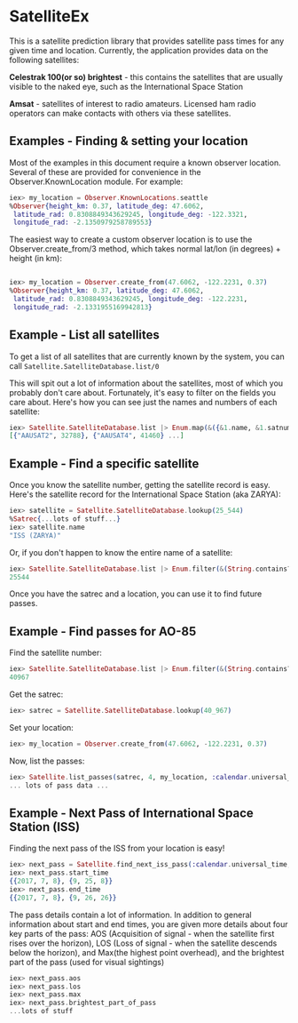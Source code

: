 # SatelliteEx

This is a satellite prediction library that provides satellite pass times for any given time and location. Currently, the application provides data on the following satellites:

**Celestrak 100(or so) brightest** - this contains the satellites that are usually visible to the naked eye, such as the International Space Station

**Amsat** - satellites of interest to radio amateurs. Licensed ham radio operators can make contacts with others via these satellites.

## Examples - Finding & setting your location

Most of the examples in this document require a known observer location. Several of these are provided for convenience in the Observer.KnownLocation module. For example:

```elixir
iex> my_location = Observer.KnownLocations.seattle
%Observer{height_km: 0.37, latitude_deg: 47.6062,
 latitude_rad: 0.8308849343629245, longitude_deg: -122.3321,
 longitude_rad: -2.1350979258789553}
 ```

The easiest way to create a custom observer location is to use the Observer.create_from/3 method, which takes normal lat/lon (in degrees) + height (in km):

```elixir

iex> my_location = Observer.create_from(47.6062, -122.2231, 0.37)
%Observer{height_km: 0.37, latitude_deg: 47.6062,
 latitude_rad: 0.8308849343629245, longitude_deg: -122.2231,
 longitude_rad: -2.1331955169942813}
 ```

## Example - List all satellites

To get a list of all satellites that are currently known by the system, you can call `Satellite.SatelliteDatabase.list/0`

This will spit out a lot of information about the satellites, most of which you probably don't care about. Fortunately, it's easy to filter on the fields you care about. Here's how you can see just the names and numbers of each satellite:

```elixir
iex> Satellite.SatelliteDatabase.list |> Enum.map(&({&1.name, &1.satnum})) |> Enum.sort
[{"AAUSAT2", 32788}, {"AAUSAT4", 41460} ...]
```

## Example - Find a specific satellite

Once you know the satellite number, getting the satellite record is easy. Here's the satellite record for the International Space Station (aka ZARYA):

```elixir
iex> satellite = Satellite.SatelliteDatabase.lookup(25_544)
%Satrec{...lots of stuff...}
iex> satellite.name
"ISS (ZARYA)"
```

Or, if you don't happen to know the entire name of a satellite:

```elixir
iex> Satellite.SatelliteDatabase.list |> Enum.filter(&(String.contains?(&1.name, "ISS"))) |> Enum.at(0) |> Map.fetch!(:satnum)
25544
```

Once you have the satrec and a location, you can use it to find future passes.

## Example - Find passes for AO-85

Find the satellite number:

```elixir
iex> Satellite.SatelliteDatabase.list |> Enum.filter(&(String.contains?(&1.name, "AO-85"))) |> Enum.at(0) |> Map.fetch!(:satnum)
40967
```

Get the satrec:

```elixir
iex> satrec = Satellite.SatelliteDatabase.lookup(40_967)
```

Set your location:

```elixir
iex> my_location = Observer.create_from(47.6062, -122.2231, 0.37)
```

Now, list the passes:

```elixir
iex> Satellite.list_passes(satrec, 4, my_location, :calendar.universal_time)
... lots of pass data ...
```

## Example - Next Pass of International Space Station (ISS)

Finding the next pass of the ISS from your location is easy!

```elixir
iex> next_pass = Satellite.find_next_iss_pass(:calendar.universal_time, Observer.KnownLocations.seattle)
iex> next_pass.start_time
{{2017, 7, 8}, {9, 25, 8}}
iex> next_pass.end_time
{{2017, 7, 8}, {9, 26, 26}}
```

The pass details contain a lot of information. In addition to general information about start and end times, you are given more details about four key parts of the pass: AOS (Acquisition of signal - when the satellite first rises over the horizon), LOS (Loss of signal - when the satellite descends below the horizon), and Max(the highest point overhead), and the brightest part of the pass (used for visual sightings)

```elixir
iex> next_pass.aos
iex> next_pass.los
iex> next_pass.max
iex> next_pass.brightest_part_of_pass
...lots of stuff
```

